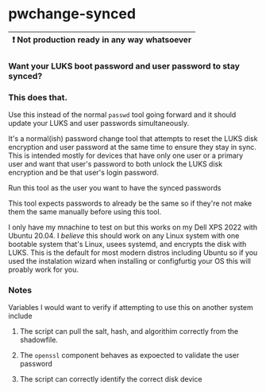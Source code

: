# pwchange-synced

| :exclamation:   Not production ready in any way whatsoever  |
|-------------------------------------------------------------|
 

### Want your LUKS boot password and user password to stay synced? 
### This does that.

Use this instead of the normal `passwd` tool going forward and it should update your LUKS and user passwords simultaneously.

It's a normal(ish) password change tool that attempts to reset the LUKS disk encryption and user password at the same time to ensure they stay in sync. This is intended mostly for devices that have only one user or a primary user and want that user's password to both unlock the LUKS disk encryption and be that user's login password.

Run this tool as the user you want to have the synced passwords

This tool expects passwords to already be the same so if they're not make them the same manually before using this tool.

I only have my mnachine to test on but this works on my Dell XPS 2022 with Ubuntu 20.04. I _believe_ this should work on any Linux system with one bootable system that's Linux, usees systemd, and encrypts the disk with LUKS. This is the default for most modern distros including Ubuntu so if you used the instalation wizard when installing or configfurtig your OS this will proably work for you.

### Notes

Variables I would want to verify if attempting to use this on another system include

1. The script can pull the salt, hash, and algorithim correctly from the shadowfile. 

1. The `openssl` component behaves as expoected to validate the user password

1. The script can correctly identify the correct disk device


